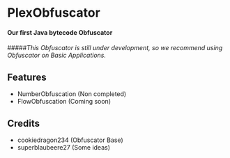 # PlexObfuscator

#### Our first Java bytecode Obfuscator

#####_This Obfuscator is still under development, so we recommend using Obfuscator on Basic Applications._

## Features
 - NumberObfuscation (Non completed)
 - FlowObfuscation (Coming soon)

## Credits
- cookiedragon234 (Obfuscator Base)
- superblaubeere27 (Some ideas)